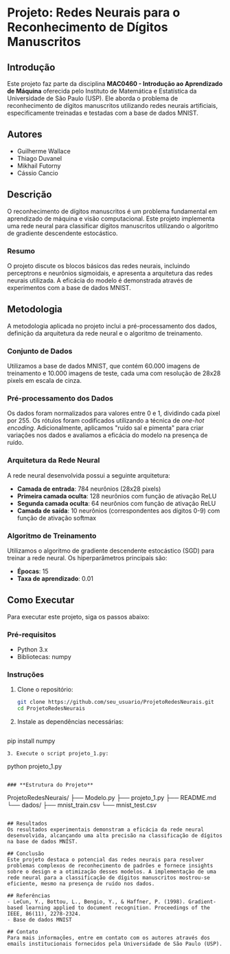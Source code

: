 # Projeto: Redes Neurais para o Reconhecimento de Dígitos Manuscritos

## Introdução
Este projeto faz parte da disciplina **MAC0460 - Introdução ao Aprendizado de Máquina** oferecida pelo Instituto de Matemática e Estatística da Universidade de São Paulo (USP). Ele aborda o problema de reconhecimento de dígitos manuscritos utilizando redes neurais artificiais, especificamente treinadas e testadas com a base de dados MNIST.

## Autores
- Guilherme Wallace
- Thiago Duvanel
- Mikhail Futorny
- Cássio Cancio

## Descrição
O reconhecimento de dígitos manuscritos é um problema fundamental em aprendizado de máquina e visão computacional. Este projeto implementa uma rede neural para classificar dígitos manuscritos utilizando o algoritmo de gradiente descendente estocástico. 

### Resumo
O projeto discute os blocos básicos das redes neurais, incluindo perceptrons e neurônios sigmoidais, e apresenta a arquitetura das redes neurais utilizada. A eficácia do modelo é demonstrada através de experimentos com a base de dados MNIST.

## Metodologia
A metodologia aplicada no projeto inclui a pré-processamento dos dados, definição da arquitetura da rede neural e o algoritmo de treinamento.

### Conjunto de Dados
Utilizamos a base de dados MNIST, que contém 60.000 imagens de treinamento e 10.000 imagens de teste, cada uma com resolução de 28x28 pixels em escala de cinza.

### Pré-processamento dos Dados
Os dados foram normalizados para valores entre 0 e 1, dividindo cada pixel por 255. Os rótulos foram codificados utilizando a técnica de *one-hot encoding*. Adicionalmente, aplicamos "ruído sal e pimenta" para criar variações nos dados e avaliamos a eficácia do modelo na presença de ruído.

### Arquitetura da Rede Neural
A rede neural desenvolvida possui a seguinte arquitetura:
- **Camada de entrada**: 784 neurônios (28x28 pixels)
- **Primeira camada oculta**: 128 neurônios com função de ativação ReLU
- **Segunda camada oculta**: 64 neurônios com função de ativação ReLU
- **Camada de saída**: 10 neurônios (correspondentes aos dígitos 0-9) com função de ativação softmax

### Algoritmo de Treinamento
Utilizamos o algoritmo de gradiente descendente estocástico (SGD) para treinar a rede neural. Os hiperparâmetros principais são:
- **Épocas**: 15
- **Taxa de aprendizado**: 0.01

## Como Executar
Para executar este projeto, siga os passos abaixo:

### Pré-requisitos
- Python 3.x
- Bibliotecas: numpy

### Instruções
1. Clone o repositório:
   ```sh
   git clone https://github.com/seu_usuario/ProjetoRedesNeurais.git
   cd ProjetoRedesNeurais
   ```
2. Instale as dependências necessárias:
   ```
  pip install numpy
   ```
3. Execute o script projeto_1.py:
   ```
  python projeto_1.py
   ```

### **Estrutura do Projeto**
   ```
ProjetoRedesNeurais/
├── Modelo.py
├── projeto_1.py
├── README.md
└── dados/
    ├── mnist_train.csv
    └── mnist_test.csv
  ```

## Resultados
Os resultados experimentais demonstram a eficácia da rede neural desenvolvida, alcançando uma alta precisão na classificação de dígitos na base de dados MNIST.

## Conclusão
Este projeto destaca o potencial das redes neurais para resolver problemas complexos de reconhecimento de padrões e fornece insights sobre o design e a otimização desses modelos. A implementação de uma rede neural para a classificação de dígitos manuscritos mostrou-se eficiente, mesmo na presença de ruído nos dados.

## Referências
- LeCun, Y., Bottou, L., Bengio, Y., & Haffner, P. (1998). Gradient-based learning applied to document recognition. Proceedings of the IEEE, 86(11), 2278-2324.
- Base de dados MNIST

## Contato
Para mais informações, entre em contato com os autores através dos emails institucionais fornecidos pela Universidade de São Paulo (USP).
